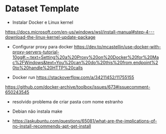 Dataset Template
==

- Instalar Docker e Linux kernel

https://docs.microsoft.com/en-us/windows/wsl/install-manual#step-4---download-the-linux-kernel-update-package

- Configurar proxy para docker
https://dev.to/mcastellin/use-docker-with-proxy-servers-tutorial-10gg#:~:text=Setting%20a%20Proxy%20on%20Docker%20for%20Mac%2FWindows&text=You%20can%20do%20this%20from,endpoint%20to%20handle%20HTTP%20calls

- Docker run
https://stackoverflow.com/a/34211452/11755155

https://github.com/docker-archive/toolbox/issues/673#issuecomment-650243545
- resolvido problema de criar pasta com nome estranho

- Debian não instala make
- https://askubuntu.com/questions/65081/what-are-the-implications-of-no-install-recommends-apt-get-install